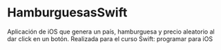 # HamburguesasSwift
Aplicación de iOS que genera un país, hamburguesa y precio aleatorio al dar click en un botón. Realizada para el curso Swift: programar para iOS
